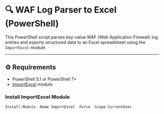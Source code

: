 # 🔍 WAF Log Parser to Excel (PowerShell)

This PowerShell script parses key-value WAF (Web Application Firewall) log entries and exports structured data to an Excel spreadsheet using the `ImportExcel` module.

---

## ⚙️ Requirements

- PowerShell 5.1 or PowerShell 7+
- [ImportExcel](https://github.com/dfinke/ImportExcel) module

### Install ImportExcel Module

```powershell
Install-Module -Name ImportExcel -Force -Scope CurrentUser
